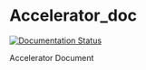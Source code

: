 # Accelerator_doc
[![Documentation Status](https://readthedocs.org/projects/deep-accelerator/badge/?version=latest)](https://deep-accelerator.readthedocs.io/zh_CN/latest/?badge=latest)

Accelerator Document
